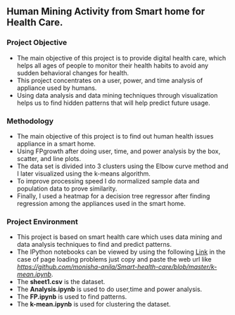 ## Human Mining Activity from Smart home for Health Care.

### Project Objective
- The main objective of this project is to provide digital health care, which helps all ages of people to monitor their health habits to avoid any sudden behavioral changes for health. 
- This project concentrates on a user, power, and time analysis of appliance used by humans. 
- Using data analysis and data mining techniques through visualization helps us to find hidden patterns that will help predict future usage.

### Methodology
- The main objective of this project is to find out human health issues appliance in a smart home.
- Using FPgrowth after doing user, time, and power analysis by the box, scatter, and line plots. 
- The data set is divided into 3 clusters using the Elbow curve method and I later visualized using the k-means algorithm. 
- To improve processing speed I do normalized sample data and population data to prove similarity. 
- Finally, I used a heatmap for a decision tree regressor after finding regression among the appliances used in the smart home.

### Project Environment
* This project is based on smart health care which uses data mining and data analysis techniques to find and predict patterns.
* The IPython notebooks can be viewed by using the following [Link](https://nbviewer.jupyter.org/) in the case of page loading problems just copy and paste the web url like *https://github.com/monisha-anila/Smart-health-care/blob/master/k-mean.ipynb*.
* The **sheet1.csv** is the dataset.
* The **Analysis.ipynb** is used to do user,time and power analysis.
* The **FP.ipynb** is used to find patterns.
* The **k-mean.ipynb** is used for clustering the dataset. 
